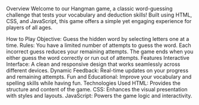 Overview
Welcome to our Hangman game, a classic word-guessing challenge that tests your vocabulary and deduction skills! Built using HTML, CSS, and JavaScript, this game offers a simple yet engaging experience for players of all ages.

How to Play
Objective: Guess the hidden word by selecting letters one at a time.
Rules:
You have a limited number of attempts to guess the word.
Each incorrect guess reduces your remaining attempts.
The game ends when you either guess the word correctly or run out of attempts.
Features
Interactive Interface: A clean and responsive design that works seamlessly across different devices.
Dynamic Feedback: Real-time updates on your progress and remaining attempts.
Fun and Educational: Improve your vocabulary and spelling skills while having fun.
Technologies Used
HTML: Provides the structure and content of the game.
CSS: Enhances the visual presentation with styles and layouts.
JavaScript: Powers the game logic and interactivity.
